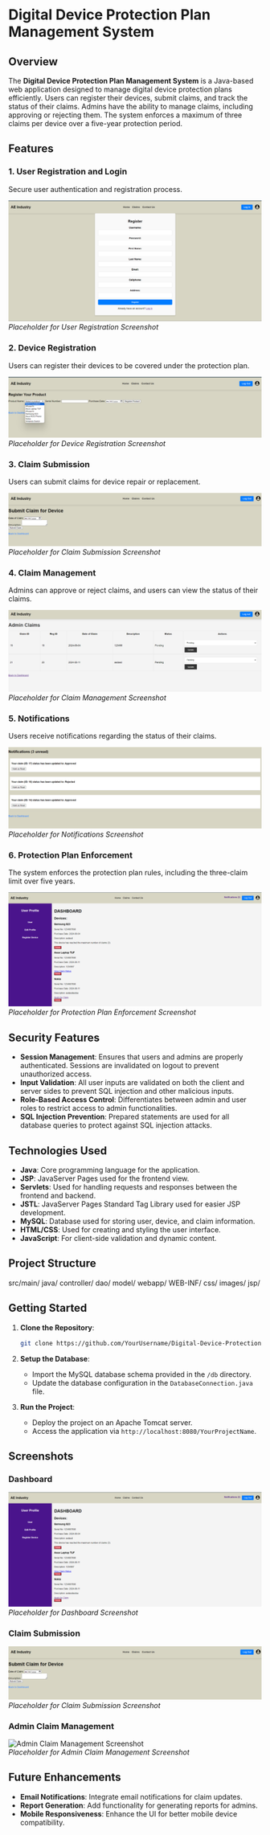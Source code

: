 # Digital Device Protection Plan Management System

## Overview

The **Digital Device Protection Plan Management System** is a Java-based web application designed to manage digital device protection plans efficiently. Users can register their devices, submit claims, and track the status of their claims. Admins have the ability to manage claims, including approving or rejecting them. The system enforces a maximum of three claims per device over a five-year protection period.

## Features

### 1. User Registration and Login
Secure user authentication and registration process.

![User Registration Screenshot](images/user_registration.png)  
*Placeholder for User Registration Screenshot*

### 2. Device Registration
Users can register their devices to be covered under the protection plan.

![Device Registration Screenshot](images/device_registration.png)  
*Placeholder for Device Registration Screenshot*

### 3. Claim Submission
Users can submit claims for device repair or replacement.

![Claim Submission Screenshot](images/claim_submission.png)  
*Placeholder for Claim Submission Screenshot*

### 4. Claim Management
Admins can approve or reject claims, and users can view the status of their claims.

![Claim Management Screenshot](images/claim_management.png)  
*Placeholder for Claim Management Screenshot*

### 5. Notifications
Users receive notifications regarding the status of their claims.

![Notifications Screenshot](images/notifications.png)  
*Placeholder for Notifications Screenshot*

### 6. Protection Plan Enforcement
The system enforces the protection plan rules, including the three-claim limit over five years.

![Protection Plan Enforcement Screenshot](images/protection_plan_enforcement.png)  
*Placeholder for Protection Plan Enforcement Screenshot*

## Security Features

- **Session Management**: Ensures that users and admins are properly authenticated. Sessions are invalidated on logout to prevent unauthorized access.
- **Input Validation**: All user inputs are validated on both the client and server sides to prevent SQL injection and other malicious inputs.
- **Role-Based Access Control**: Differentiates between admin and user roles to restrict access to admin functionalities.
- **SQL Injection Prevention**: Prepared statements are used for all database queries to protect against SQL injection attacks.

## Technologies Used

- **Java**: Core programming language for the application.
- **JSP**: JavaServer Pages used for the frontend view.
- **Servlets**: Used for handling requests and responses between the frontend and backend.
- **JSTL**: JavaServer Pages Standard Tag Library used for easier JSP development.
- **MySQL**: Database used for storing user, device, and claim information.
- **HTML/CSS**: Used for creating and styling the user interface.
- **JavaScript**: For client-side validation and dynamic content.

## Project Structure
src/main/
  java/
  controller/
  dao/
  model/
webapp/
  WEB-INF/
  css/
  images/
  jsp/

## Getting Started

1. **Clone the Repository**: 
    ```bash
    git clone https://github.com/YourUsername/Digital-Device-Protection-Plan-Management-System.git
    ```

2. **Setup the Database**: 
   - Import the MySQL database schema provided in the `/db` directory.
   - Update the database configuration in the `DatabaseConnection.java` file.

3. **Run the Project**:
   - Deploy the project on an Apache Tomcat server.
   - Access the application via `http://localhost:8080/YourProjectName`.

## Screenshots

### Dashboard
![Dashboard Screenshot](images/dashboard.png)  
*Placeholder for Dashboard Screenshot*

### Claim Submission
![Claim Submission Screenshot](images/claim_submission.png)  
*Placeholder for Claim Submission Screenshot*

### Admin Claim Management
![Admin Claim Management Screenshot](images/admin_claim_management.png)  
*Placeholder for Admin Claim Management Screenshot*

## Future Enhancements

- **Email Notifications**: Integrate email notifications for claim updates.
- **Report Generation**: Add functionality for generating reports for admins.
- **Mobile Responsiveness**: Enhance the UI for better mobile device compatibility.
